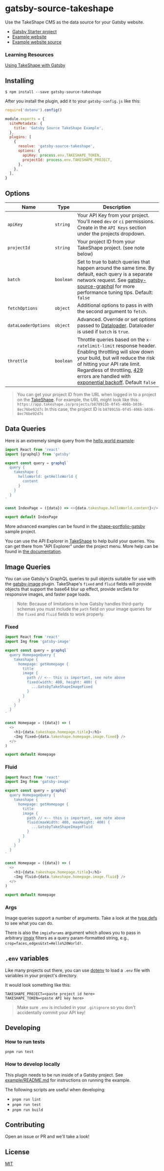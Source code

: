 # gatsby-source-takeshape

Use the TakeShape CMS as the data source for your Gatsby website.

- [Gatsby Starter project](https://github.com/takeshape/gatsby-starter-takeshape-portfolio)
- [Example website](https://shape-portfolio.takeshapesampleproject.com/)
- [Example website source](https://github.com/takeshape/takeshape-samples/tree/master/shape-portfolio-gatsbyjs)

### Learning Resources

[Using TakeShape with Gatsby](https://www.takeshape.io/docs/using-takeshape-with-gatsby/)

## Installing

```console
$ npm install --save gatsby-source-takeshape
```

After you install the plugin, add it to your `gatsby-config.js` like this:

```js
require('dotenv').config()

module.exports = {
  siteMetadata: {
    title: 'Gatsby Source TakeShape Example',
  },
  plugins: [
    {
      resolve: 'gatsby-source-takeshape',
      options: {
        apiKey: process.env.TAKESHAPE_TOKEN,
        projectId: process.env.TAKESHAPE_PROJECT,
      },
    },
  ],
}
```

## Options

| Name                | Type      | Description                                                                                                                                                                                                                                                                                                                                                                                |
| ------------------- | --------- | ------------------------------------------------------------------------------------------------------------------------------------------------------------------------------------------------------------------------------------------------------------------------------------------------------------------------------------------------------------------------------------------ |
| `apiKey`            | `string`  | Your API Key from your project. You'll need `dev` or `ci` permissions. Create in the `API Keys` section under the projects dropdown.                                                                                                                                                                                                                                                       |
| `projectId`         | `string`  | Your project ID from your TakeShape project. (see note below)                                                                                                                                                                                                                                                                                                                              |
| `batch`             | `boolean` | Set to true to batch queries that happen around the same time. By default, each query is a separate network request. See [gatsby-source-graphql](https://www.gatsbyjs.org/packages/gatsby-source-graphql/#performance-tuning) for more performance tuning tips. Default: `false`                                                                                                           |
| `fetchOptions`      | `object`  | Additional options to pass in with the second argument to `fetch`.                                                                                                                                                                                                                                                                                                                         |
| `dataLoaderOptions` | `object`  | Advanced. Override or set options passed to [Dataloader](https://www.npmjs.com/package/dataloader#new-dataloaderbatchloadfn--options). Dataloader is used if `batch` is `true`.                                                                                                                                                                                                            |
| `throttle`          | `boolean` | Throttle queries based on the `x-ratelimit-limit` response header. Enabling throttling will slow down your build, but will reduce the risk of hitting your API rate limit. Regardless of throttling, [429](https://developer.mozilla.org/en-US/docs/Web/HTTP/Status/429) errors are handled with [exponential backoff](https://en.wikipedia.org/wiki/Exponential_backoff). Default `false` |

> You can get your project ID from the URL when logged in to a project on the
> [TakeShape](https://app.takeshape.io/). For example, the URL might look like
> this: `https://app.takeshape.io/projects/b878915b-0f45-406b-b036-8ec76be92d7c`
> In this case, the project ID is `b878915b-0f45-406b-b036-8ec76be92d7c`

## Data Queries

Here is an extremely simple query from the
[hello world example](https://github.com/takeshape/takeshape-gatsby/tree/trunk/packages/example/src/index.jsx):

```js
import React from 'react'
import {graphql} from 'gatsby'

export const query = graphql`
  query {
    takeshape {
      helloWorld: getHelloWorld {
        content
      }
    }
  }
`

const IndexPage = ({data}) => <>{data.takeshape.helloWorld.content}</>

export default IndexPage
```

More advanced examples can be found in the
[shape-portfolio-gatsby](https://github.com/takeshape/takeshape-samples/tree/master/shape-portfolio-gatsbyjs)
sample project.

You can use the API Explorer in [TakeShape](https://app.takeshape.io/) to help
build your queries. You can get there from "API Explorer" under the project
menu. More help can be found in
[the documentation](https://www.takeshape.io/docs/quickstart/).

## Image Queries

You can use Gatsby's GraphQL queries to pull objects suitable for use with the
[gatsby-image](https://www.gatsbyjs.com/plugins/gatsby-image/) plugin.
TakeShape's `fixed` and `fluid` fields will provide objects that support the
base64 blur up effect, provide srcSets for responsive images, and faster page
loads.

> Note: Because of limitations in how Gatsby handles third-party schemas you
> must include the `path` field on your image queries for the `fixed` and
> `fluid` fields to work properly.

### Fixed

```js
import React from 'react'
import Img from 'gatsby-image'

export const query = graphql`
  query HomepageQuery {
    takeshape {
      homepage: getHomepage {
        title
        image {
          path // <-- this is important, see note above
          fixed(width: 400, height: 400) {
            ...GatsbyTakeShapeImageFixed
          }
        }
      }
    }
  }
`

const Homepage = ({data}) => (
  <>
    <h1>{data.takeshape.homepage.title}</h1>
    <Img fixed={data.takeshape.homepage.image.fixed} />
  </>
)

export default Homepage
```

### Fluid

```js
import React from 'react'
import Img from 'gatsby-image'

export const query = graphql`
  query HomepageQuery {
    takeshape {
      homepage: getHomepage {
        title
        image {
          path // <-- this is important, see note above
          fluid(maxWidth: 400, maxHeight: 400) {
            ...GatsbyTakeShapeImageFluid
          }
        }
      }
    }
  }
`

const Homepage = ({data}) => (
  <>
    <h1>{data.takeshape.homepage.title}</h1>
    <Img fluid={data.takeshape.homepage.image.fluid} />
  </>
)

export default Homepage
```

### Args

Image queries support a number of arguments. Take a look at the
[type defs](src/images/gatsby-image-schema.ts#L31-L50) to see what you can do.

There is also the `imgixParams` argument which allows you to pass in arbitrary
[imgix](https://docs.imgix.com/apis/url) filters as a query param-formatted
string, e.g., `crop=faces,edges&txt=Hello%20World!`.

## `.env` variables

Like many projects out there, you can use
[dotenv](https://github.com/motdotla/dotenv) to load a `.env` file with
variables in your project's directory.

It would look something like this:

```inputrc
TAKESHAPE_PROJECT=<paste project id here>
TAKESHAPE_TOKEN=<paste API key here>
```

> Make sure `.env` is included in your `.gitignore` so you don't accidentally
> commit your API key!

## Developing

### How to run tests

```console
pnpm run test
```

### How to develop locally

This plugin needs to be run inside of a Gatsby project. See
[example/README.md](https://github.com/takeshape/takeshape-gatsby/tree/trunk/packages/example/README.md)
for instructions on running the example.

The following scripts are useful when developing:

- `pnpm run lint`
- `pnpm run test`
- `pnpm run build`

## Contributing

Open an issue or PR and we'll take a look!

## License

[MIT](https://github.com/takeshape/takeshape-gatsby/blob/trunk/packages/gatsby-source-takeshape/LICENSE)
